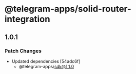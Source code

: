 # @telegram-apps/solid-router-integration

## 1.0.1

### Patch Changes

- Updated dependencies [54adc6f]
  - @telegram-apps/sdk@1.1.0
